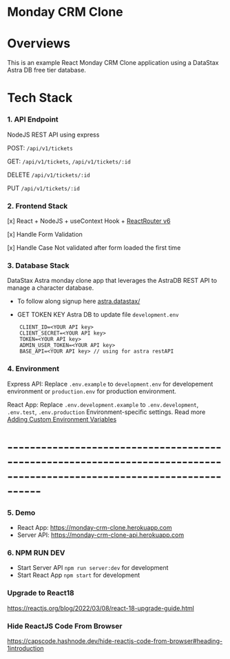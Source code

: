 # Monday CRM Clone

# Overviews

This is an example React Monday CRM Clone application using a DataStax Astra DB free tier database.

# Tech Stack
### 1. API Endpoint

NodeJS REST API using express

POST: `/api/v1/tickets`

GET: `/api/v1/tickets`, `/api/v1/tickets/:id`

DELETE `/api/v1/tickets/:id`

PUT `/api/v1/tickets/:id`

### 2. Frontend Stack

[x] React + NodeJS + useContext Hook + [ReactRouter v6](https://reactrouter.com/docs/en/v6/upgrading/v5)

[x] Handle Form Validation

[x] Handle Case Not validated after form loaded the first time

### 3. Database Stack

DataStax Astra monday clone app that leverages the AstraDB REST API to manage a character database.

- To follow along signup here [astra.datastax/](https://astra.datastax.com/register/U2FsdGVkX1s1L2a3S4huogp2CPG43W5J7Hqq5JeT42hTz5shY3mrB3ySbFGPRyKAeZnjIiY6yPwK5gCV2HWhKXDBp1L2u3S8i0rQe1Q2u3A4le1Q2u3A4l)

- GET TOKEN KEY Astra DB to update file `development.env`

```
    CLIENT_ID=<YOUR API key>
    CLIENT_SECRET=<YOUR API key>
    TOKEN=<YOUR API key>
    ADMIN_USER_TOKEN=<YOUR API key>
    BASE_API=<YOUR API key> // using for astra restAPI
```

### 4. Environment

Express API: Replace `.env.example` to `development.env` for developement environment or `production.env` for production environment.

React App: Replace `.env.development.example` to `.env.development`, `.env.test`, `.env.production` Environment-specific settings. 
Read more [Adding Custom Environment Variables](https://create-react-app.dev/docs/adding-custom-environment-variables/)

# ------------------------------------------------------------------------------------------------------------------------
### 5. Demo

- React App: https://monday-crm-clone.herokuapp.com
- Server API: https://monday-crm-clone-api.herokuapp.com

### 6. NPM RUN DEV

- Start Server API `npm run server:dev` for development
- Start React App `npm start` for development

### Upgrade to React18

https://reactjs.org/blog/2022/03/08/react-18-upgrade-guide.html

### Hide ReactJS Code From Browser

https://capscode.hashnode.dev/hide-reactjs-code-from-browser#heading-1introduction